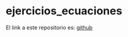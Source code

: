 # ejercicios_ecuaciones

El link a este repositorio es: [github](https://github.com/GonzaloGmv/ejercicios_ecuaciones)
